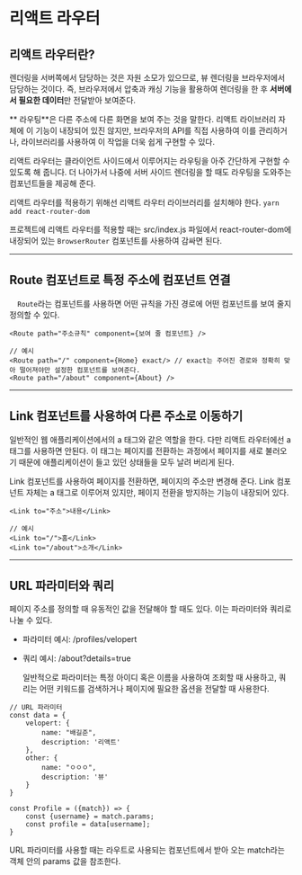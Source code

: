 # 리액트 라우터



## 리액트 라우터란?

  렌더링을 서버쪽에서 담당하는 것은 자원 소모가 있으므로, 뷰 렌더링을 브라우저에서 담당하는 것이다. 즉, 브라우저에서 압축과 캐싱 기능을 활용하여 렌더링을 한 후 **서버에서 필요한 데이터**만 전달받아 보여준다. 

**  라우팅**은 다른 주소에 다른 화면을 보여 주는 것을 말한다. 리액트 라이브러리 자체에 이 기능이 내장되어 있진 않지만, 브라우저의 API를 직접 사용하여 이를 관리하거나, 라이브러리를 사용하여 이 작업을 더욱 쉽게 구현할 수 있다.

  리액트 라우터는 클라이언트 사이드에서 이루어지는 라우팅을 아주 간단하게 구현할 수 있도록 해 줍니다. 더 나아가서 나중에 서버 사이드 렌더링을 할 때도 라우팅을 도와주는 컴포넌트들을 제공해 준다.

리액트 라우터를 적용하기 위해선 리액트 라우터 라이브러리를 설치해야 한다.
`yarn add react-router-dom`

프로젝트에 리액트 라우터를 적용할 때는 src/index.js 파일에서 react-router-dom에 내장되어 있는 ```BrowserRouter``` 컴포넌트를 사용하여 감싸면 된다.



---



## Route 컴포넌트로 특정 주소에 컴포넌트 연결

```  Route```라는 컴포넌트를 사용하면 어떤 규칙을 가진 경로에 어떤 컴포넌트를 보여 줄지 정의할 수 있다.

``````react
<Route path="주소규칙" component={보여 줄 컴포넌트} />

// 예시
<Route path="/" component={Home} exact/> // exact는 주어진 경로와 정확히 맞아 떨어져야만 설정한 컴포넌트를 보여준다. 
<Route path="/about" component={About} />
``````



---



## Link 컴포넌트를 사용하여 다른 주소로 이동하기 

  일반적인 웹 애플리케이션에서의 a 태그와 같은 역할을 한다. 다만 리액트 라우터에선 a 태그를 사용하면 안된다. 이 태그는 페이지를 전환하는 과정에서 페이지를 새로 불러오기 때문에 애플리케이션이 들고 있던 상태들을 모두 날려 버리게 된다. 

  Link 컴포넌트를 사용하여 페이지를 전환하면, 페이지의 주소만 변경해 준다. Link 컴포넌트 자체는 a 태그로 이루어져 있지만, 페이지 전환을 방지하는 기능이 내장되어 있다.

``````react
<Link to="주소">내용</Link>

// 예시
<Link to="/">홈</Link>
<Link to="/about">소개</Link>
``````



---



## URL 파라미터와 쿼리

  페이지 주소를 정의할 때 유동적인 값을 전달해야 할 때도 있다. 이는 파라미터와 쿼리로 나눌 수 있다. 

* 파라미터 예시: /profiles/velopert
* 쿼리 예시: /about?details=true

  일반적으로 파라미터는 특정 아이디 혹은 이름을 사용하여 조회할 때 사용하고, 쿼리는 어떤 키워드를 검색하거나 페이지에 필요한 옵션을 전달할 때 사용한다.

``````react
// URL 파라미터
const data = {
    velopert: {
        name: "배길준",
        description: '리액트'
    },
    other: {
        name: "ㅇㅇㅇ",
        description: '뷰'
    } 
}

const Profile = ({match}) => {
    const {username} = match.params;
    const profile = data[username];
}
``````



URL 파라미터를 사용할 때는 라우트로 사용되는 컴포넌트에서 받아 오는 match라는 객체 안의 params 값을 참조한다. 
